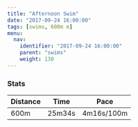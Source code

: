 ```yaml
---
title: "Afternoon Swim"
date: "2017-09-24 16:00:00"
tags: [swims, 600m m]
menu:
  nav:
    identifier: "2017-09-24 16:00:00"
    parent: "swims"
    weight: 130
---
```


### Stats

| Distance | Time | Pace |
|----------|------|------|
|600m|25m34s|4m16s/100m|
